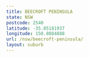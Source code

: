 ```yaml
---
title: BEECROFT PENINSULA
state: NSW
postcode: 2540
latitude: -35.05181937
longitude: 150.8084888
url: /nsw/beecroft-peninsula/
layout: suburb
---
```

